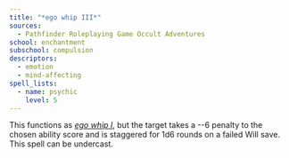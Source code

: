 ```yaml
---
title: "*ego whip III*"
sources:
  - Pathfinder Roleplaying Game Occult Adventures
school: enchantment
subschool: compulsion
descriptors:
  - emotion
  - mind-affecting
spell_lists:
  - name: psychic
    level: 5
---
```


This functions as [*ego whip I*](/spells/ego-whip-i/), but the target takes a --6 penalty to the chosen ability score and is staggered for 1d6 rounds on a failed Will save. This spell can be undercast.
